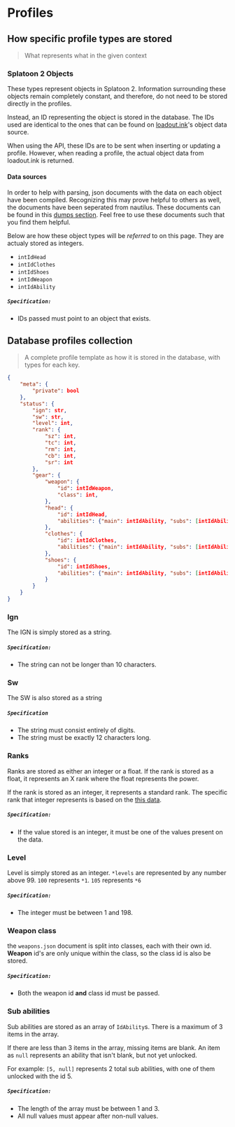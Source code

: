 # Profiles

## How specific profile types are stored
> What represents what in the given context

### Splatoon 2 Objects
These types represent objects in Splatoon 2.
Information surrounding these objects remain completely constant, and therefore, do not need to be stored directly in the profiles.

Instead, an ID representing the object is stored in the database.
The IDs used are identical to the ones that can be found on [loadout.ink](https://github.com/selicia/selicia.github.io/tree/master/en_US/data)'s object data source.

When using the API, these IDs are to be sent when inserting or updating a profile.
However, when reading a profile, the actual object data from loadout.ink is returned.

#### Data sources
In order to help with parsing, json documents with the data on each object have been compiled.
Recognizing this may prove helpful to others as well, the documents have been seperated from nautilus.
These documents can be found in this [dumps section](../dumps/loadout-ink).
Feel free to use these documents such that you find them helpful.

Below are how these object types will be *referred* to on this page. They are actualy stored as integers.

- `intIdHead`
- `intIdClothes`
- `intIdShoes`
- `intIdWeapon`
- `intIdAbility`

##### `Specification:`
- IDs passed must point to an object that exists.

## Database profiles collection
> A complete profile template as how it is stored in the database, with types for each key.
```json
{
    "meta": {
        "private": bool
    },
    "status": {
        "ign": str,
        "sw": str,
        "level": int,
        "rank": {
            "sz": int,
            "tc": int,
            "rm": int,
            "cb": int,
            "sr": int
        },
        "gear": {
            "weapon": {
                "id": intIdWeapon,
                "class": int,
            },
            "head": {
                "id": intIdHead,
                "abilities": {"main": intIdAbility, "subs": [intIdAbility]}
            },
            "clothes": {
                "id": intIdClothes,
                "abilities": {"main": intIdAbility, "subs": [intIdAbility]}
            },
            "shoes": {
                "id": intIdShoes,
                "abilities": {"main": intIdAbility, "subs": [intIdAbility]}
            }
        }
    }
}
```
### Ign
The IGN is simply stored as a string.

##### `Specification:`
- The string can not be longer than 10 characters.

### Sw
The SW is also stored as a string

##### `Specification`
- The string must consist entirely of digits.
- The string must be exactly 12 characters long.

### Ranks
Ranks are stored as either an integer or a float.
If the rank is stored as a float, it represents an X rank where the float represents the power.

If the rank is stored as an integer, it represents a standard rank.
The specific rank that integer represents is based on the [this data](../dumps/rank-powers/jp.json).

##### `Specification:`
- If the value stored is an integer, it must be one of the values present on the data.

### Level

Level is simply stored as an integer.
`*levels` are represented by any number above 99. `100` represents `*1`. `105` represents `*6`

##### `Specification:`
- The integer must be between 1 and 198.

### Weapon class
the `weapons.json` document is split into classes, each with their own id.
**Weapon** id's are only unique within the class, so the class id is also be stored.

##### `Specification:`
- Both the weapon id **and** class id must be passed.

### Sub abilities
Sub abilities are stored as an array of `IdAbility`s.
There is a maximum of 3 items in the array.

If there are less than 3 items in the array, missing items are blank.
An item as `null` represents an ability that isn't blank, but not yet unlocked.

For example: `[5, null]` represents 2 total sub abilities, with one of them unlocked with the id 5.

##### `Specification:`
- The length of the array must be between 1 and 3.
- All null values must appear after non-null values.
